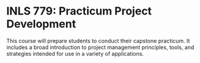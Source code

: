 # INLS 779: Practicum Project Development

This course will prepare students to conduct their capstone practicum. It includes a broad introduction to project management principles, tools, and strategies intended for use in a variety of applications.
